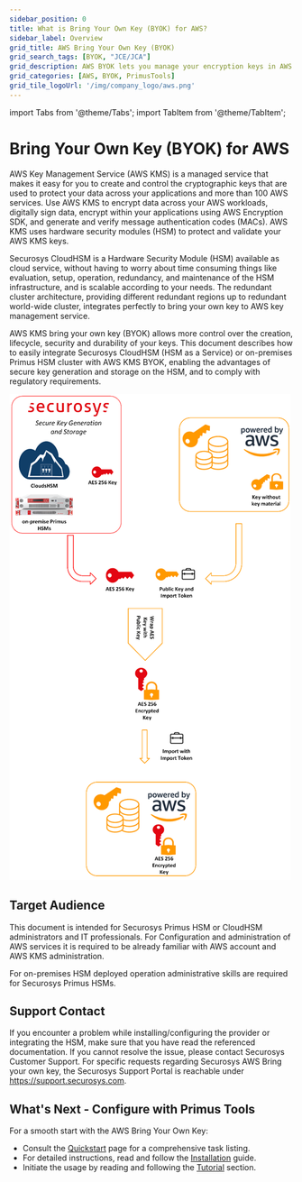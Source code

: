 ```yaml
---
sidebar_position: 0
title: What is Bring Your Own Key (BYOK) for AWS?
sidebar_label: Overview
grid_title: AWS Bring Your Own Key (BYOK)
grid_search_tags: [BYOK, "JCE/JCA"]
grid_description: AWS BYOK lets you manage your encryption keys in AWS KMS. Integrate with Securosys CloudHSM for secure key generation, storage, and compliance.
grid_categories: [AWS, BYOK, PrimusTools]
grid_tile_logoUrl: '/img/company_logo/aws.png'
---
```


import Tabs from '@theme/Tabs';
import TabItem from '@theme/TabItem';

# Bring Your Own Key (BYOK) for AWS

AWS Key Management Service (AWS KMS) is a managed service that makes it easy for you to create and control the cryptographic keys that are used to protect your data across your applications and more than 100 AWS services. Use AWS KMS to encrypt data across your AWS workloads, digitally sign data, encrypt within your applications using AWS Encryption SDK, and generate and verify message authentication codes (MACs). AWS KMS uses hardware security modules (HSM) to protect and validate your AWS KMS keys.

Securosys CloudHSM is a Hardware Security Module (HSM) available as cloud service, without having to worry about time consuming things like evaluation, setup, operation, redundancy, and maintenance of the HSM infrastructure, and is scalable according to your needs. The redundant cluster architecture, providing different redundant regions up to redundant world-wide cluster, integrates perfectly to bring your own key to AWS key management service.

AWS KMS bring your own key (BYOK) allows more control over the creation, lifecycle, security and durability of your keys.
This document describes how to easily integrate Securosys CloudHSM (HSM as a Service) or on-premises Primus HSM cluster with AWS KMS BYOK, enabling the advantages of secure key generation and storage on the HSM, and to comply with regulatory requirements.

![](./img/Diagram.png)


## Target Audience

This document is intended for Securosys Primus HSM or CloudHSM
administrators and IT professionals. For Configuration and administration of AWS services it is required to be already familiar with AWS account and AWS KMS administration.

For on-premises HSM deployed operation administrative skills are
required for Securosys Primus HSMs.

## Support Contact

If you encounter a problem while installing/configuring the provider or
integrating the HSM, make sure that you have read the
referenced documentation. If you cannot resolve the issue, please
contact Securosys Customer Support. For specific requests regarding
Securosys AWS Bring your own key, the Securosys
Support Portal is reachable under https://support.securosys.com.

## What's Next - Configure with Primus Tools

For a smooth start with the AWS Bring Your Own Key:
- Consult the [Quickstart](/aws-byok/Quickstart.md) page for a comprehensive task listing.
- For detailed instructions, read and follow the [Installation](/aws-byok/Installation/Prerequisites) guide.
- Initiate the usage by reading and following the [Tutorial](/aws-byok/Tutorials/Create-KMS-key) section.